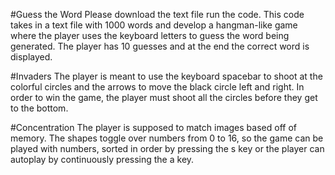 #Guess the Word
  Please download the text file run the code.
  This code takes in a text file with 1000 words and develop a hangman-like game where the player uses the keyboard letters to guess the word being generated. The     player has 10 guesses and at the end the correct word is displayed.
 
#Invaders
  The player is meant to use the keyboard spacebar to shoot at the colorful circles and the arrows to move the black circle left and right. In order to win the       game, the player must shoot all the circles before they get to the bottom.
  
#Concentration
  The player is supposed to match images based off of memory. The shapes toggle over numbers from 0 to 16, so the game can be played with numbers, sorted in order     by pressing the s key or the player can autoplay by continuously pressing the a key.
